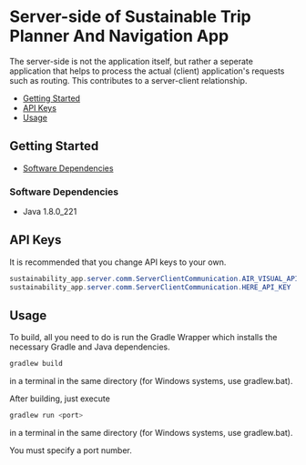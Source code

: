 # Server-side of Sustainable Trip Planner And Navigation App
The server-side is not the application itself, but rather a seperate application that helps to process the actual (client) application's requests such as routing. This contributes to a server-client relationship.
* [Getting Started](#Getting-Started)
* [API Keys](#API-Keys)
* [Usage](#Usage)

## Getting Started
* [Software Dependencies](#Software-Dependencies)

### Software Dependencies
* Java 1.8.0_221

## API Keys
It is recommended that you change API keys to your own.
```java
sustainability_app.server.comm.ServerClientCommunication.AIR_VISUAL_API_KEY
sustainability_app.server.comm.ServerClientCommunication.HERE_API_KEY
```

## Usage
To build, all you need to do is run the Gradle Wrapper which installs the necessary Gradle and Java dependencies.
```bash
gradlew build
```
in a terminal in the same directory (for Windows systems, use gradlew.bat).

After building, just execute
```bash
gradlew run <port>
```
in a terminal in the same directory (for Windows systems, use gradlew.bat).

You must specify a port number.